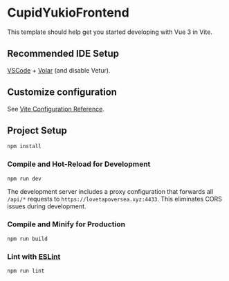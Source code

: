 # CupidYukioFrontend

This template should help get you started developing with Vue 3 in Vite.

## Recommended IDE Setup

[VSCode](https://code.visualstudio.com/) + [Volar](https://marketplace.visualstudio.com/items?itemName=Vue.volar) (and disable Vetur).

## Customize configuration

See [Vite Configuration Reference](https://vite.dev/config/).

## Project Setup

```sh
npm install
```

### Compile and Hot-Reload for Development

```sh
npm run dev
```

The development server includes a proxy configuration that forwards all `/api/*` requests to `https://lovetapoversea.xyz:4433`. This eliminates CORS issues during development.

### Compile and Minify for Production

```sh
npm run build
```

### Lint with [ESLint](https://eslint.org/)

```sh
npm run lint
```
